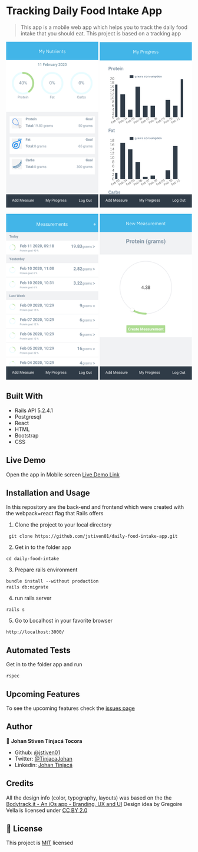 # Tracking Daily Food Intake App

> This app is a mobile web app which helps you to track the daily food intake that you should eat. This project is based on a tracking app

<img src="./docs/main.png" width="250px" height="450px">  <img src="./docs/progress.png" width="250px" height="450px">

<img src="./docs/measurements.png" width="250px" height="450px">  <img src="./docs/new.png" width="250px" height="450px">

## Built With

- Rails API 5.2.4.1
- Postgresql
- React
- HTML
- Bootstrap
- CSS

## Live Demo

Open the app in Mobile screen
[Live Demo Link](https://fast-shelf-63763.herokuapp.com/)

## Installation and Usage

In this repository are the back-end and frontend which were created with the webpack=react flag that Rails offers

1. Clone the project to your local directory

```
 git clone https://github.com/jstiven01/daily-food-intake-app.git
```

2. Get in to the folder app

```
cd daily-food-intake
```
3. Prepare rails environment

```
bundle install --without production
rails db:migrate
```

4. run rails server

```
rails s
```

5. Go to Localhost in your favorite browser

```
http://localhost:3000/
```

## Automated Tests
Get in to the folder app and run

```
rspec
```

## Upcoming Features

To see the upcoming features check the [issues page](https://github.com/jstiven01/daily-food-intake-app/issues)

## Author

👤 **Johan Stiven Tinjacá Tocora**

- Github: [@jstiven01](https://github.com/jstiven01)
- Twitter: [@TinjacaJohan](https://twitter.com/TinjacaJohan)
- Linkedin: [Johan Tinjacá](https://www.linkedin.com/in/johanstiventinjaca/)

## Credits

All the design info (color, typography, layouts) was based on the the [Bodytrack.it - An iOs app - Branding, UX and UI](https://www.behance.net/gallery/13271423/Bodytrackit-An-iOs-app-Branding-UX-and-UI) Design idea by Gregoire Vella is licensed under [CC BY 2.0](https://creativecommons.org/licenses/by/2.0/)

## 📝 License

This project is [MIT](lic.url) licensed
